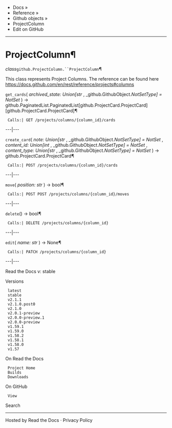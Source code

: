 

  * Docs »
  * Reference »
  * Github objects »
  * ProjectColumn
  * Edit on GitHub

* * *

# ProjectColumn¶

_class_`github.ProjectColumn.``ProjectColumn`¶

    

This class represents Project Columns. The reference can be found here https://docs.github.com/en/rest/reference/projects#columns

`get_cards`( _archived_state: Union[str_ , _github.GithubObject._NotSetType] = NotSet_ ) → github.PaginatedList.PaginatedList[github.ProjectCard.ProjectCard][github.ProjectCard.ProjectCard]¶

     Calls:| GET /projects/columns/{column_id}/cards  
---|---  
  
`create_card`( _note: Union[str_ , _github.GithubObject._NotSetType] = NotSet_ , _content_id: Union[int_ , _github.GithubObject._NotSetType] = NotSet_ , _content_type: Union[str_ ,
_github.GithubObject._NotSetType] = NotSet_ ) → github.ProjectCard.ProjectCard¶

     Calls:| POST /projects/columns/{column_id}/cards  
---|---  
  
`move`( _position: str_ ) → bool¶

     Calls:| POST POST /projects/columns/{column_id}/moves  
---|---  
  
`delete`() → bool¶

     Calls:| DELETE /projects/columns/{column_id}  
---|---  
  
`edit`( _name: str_ ) → None¶

     Calls:| PATCH /projects/columns/{column_id}  
---|---  
  
Read the Docs v: stable

Versions

     latest
     stable
     v2.1.1
     v2.1.0.post0
     v2.1.0
     v2.0.1-preview
     v2.0.0-preview.1
     v2.0.0-preview
     v1.59.1
     v1.59.0
     v1.58.2
     v1.58.1
     v1.58.0
     v1.57

On Read the Docs

     Project Home
     Builds
     Downloads

On GitHub

     View

Search

    

* * *

Hosted by Read the Docs ·  Privacy Policy

